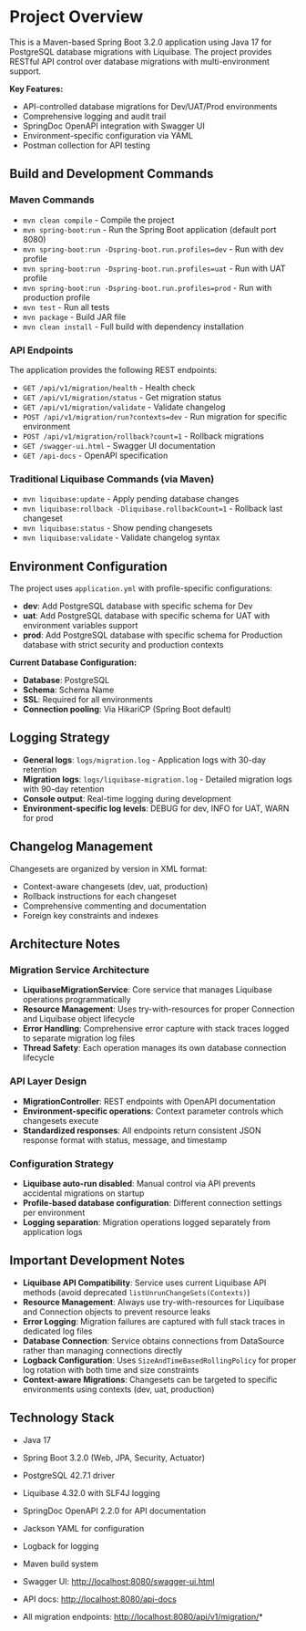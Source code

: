 # Project Overview

This is a Maven-based Spring Boot 3.2.0 application using Java 17 for PostgreSQL database migrations with Liquibase. The project provides RESTful API control over database migrations with multi-environment support.

**Key Features:**

- API-controlled database migrations for Dev/UAT/Prod environments
- Comprehensive logging and audit trail
- SpringDoc OpenAPI integration with Swagger UI
- Environment-specific configuration via YAML
- Postman collection for API testing

## Build and Development Commands

### Maven Commands

- `mvn clean compile` - Compile the project
- `mvn spring-boot:run` - Run the Spring Boot application (default port 8080)
- `mvn spring-boot:run -Dspring-boot.run.profiles=dev` - Run with dev profile
- `mvn spring-boot:run -Dspring-boot.run.profiles=uat` - Run with UAT profile
- `mvn spring-boot:run -Dspring-boot.run.profiles=prod` - Run with production profile
- `mvn test` - Run all tests
- `mvn package` - Build JAR file
- `mvn clean install` - Full build with dependency installation

### API Endpoints

The application provides the following REST endpoints:

- `GET /api/v1/migration/health` - Health check
- `GET /api/v1/migration/status` - Get migration status
- `GET /api/v1/migration/validate` - Validate changelog
- `POST /api/v1/migration/run?contexts=dev` - Run migration for specific environment
- `POST /api/v1/migration/rollback?count=1` - Rollback migrations
- `GET /swagger-ui.html` - Swagger UI documentation
- `GET /api-docs` - OpenAPI specification

### Traditional Liquibase Commands (via Maven)

- `mvn liquibase:update` - Apply pending database changes
- `mvn liquibase:rollback -Dliquibase.rollbackCount=1` - Rollback last changeset
- `mvn liquibase:status` - Show pending changesets
- `mvn liquibase:validate` - Validate changelog syntax

## Environment Configuration

The project uses `application.yml` with profile-specific configurations:

- **dev**: Add PostgreSQL database with specific schema for Dev
- **uat**: Add PostgreSQL database with specific schema for UAT with environment variables support
- **prod**: Add PostgreSQL database with specific schema for Production database with strict security and production contexts

**Current Database Configuration:**

- **Database**: PostgreSQL
- **Schema**: Schema Name
- **SSL**: Required for all environments
- **Connection pooling**: Via HikariCP (Spring Boot default)

## Logging Strategy

- **General logs**: `logs/migration.log` - Application logs with 30-day retention
- **Migration logs**: `logs/liquibase-migration.log` - Detailed migration logs with 90-day retention
- **Console output**: Real-time logging during development
- **Environment-specific log levels**: DEBUG for dev, INFO for UAT, WARN for prod

## Changelog Management

Changesets are organized by version in XML format:

- Context-aware changesets (dev, uat, production)
- Rollback instructions for each changeset
- Comprehensive commenting and documentation
- Foreign key constraints and indexes

## Architecture Notes

### Migration Service Architecture

- **LiquibaseMigrationService**: Core service that manages Liquibase operations programmatically
- **Resource Management**: Uses try-with-resources for proper Connection and Liquibase object lifecycle
- **Error Handling**: Comprehensive error capture with stack traces logged to separate migration log files
- **Thread Safety**: Each operation manages its own database connection lifecycle

### API Layer Design

- **MigrationController**: REST endpoints with OpenAPI documentation
- **Environment-specific operations**: Context parameter controls which changesets execute
- **Standardized responses**: All endpoints return consistent JSON response format with status, message, and timestamp

### Configuration Strategy

- **Liquibase auto-run disabled**: Manual control via API prevents accidental migrations on startup
- **Profile-based database configuration**: Different connection settings per environment
- **Logging separation**: Migration operations logged separately from application logs

## Important Development Notes

- **Liquibase API Compatibility**: Service uses current Liquibase API methods (avoid deprecated `listUnrunChangeSets(Contexts)`)
- **Resource Management**: Always use try-with-resources for Liquibase and Connection objects to prevent resource leaks
- **Error Logging**: Migration failures are captured with full stack traces in dedicated log files
- **Database Connection**: Service obtains connections from DataSource rather than managing connections directly
- **Logback Configuration**: Uses `SizeAndTimeBasedRollingPolicy` for proper log rotation with both time and size constraints
- **Context-aware Migrations**: Changesets can be targeted to specific environments using contexts (dev, uat, production)

## Technology Stack

- Java 17
- Spring Boot 3.2.0 (Web, JPA, Security, Actuator)
- PostgreSQL 42.7.1 driver
- Liquibase 4.32.0 with SLF4J logging
- SpringDoc OpenAPI 2.2.0 for API documentation
- Jackson YAML for configuration
- Logback for logging
- Maven build system

- Swagger UI: <http://localhost:8080/swagger-ui.html>
- API docs: <http://localhost:8080/api-docs>
- All migration endpoints: <http://localhost:8080/api/v1/migration/>*
